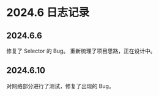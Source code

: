 # 2024.6 日志记录

## 2024.6.6

修复了 Selector 的 Bug。
重新梳理了项目思路，正在设计中。

## 2024.6.10

对网络部分进行了测试，修复了出现的 Bug。

